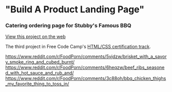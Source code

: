 # "Build A Product Landing Page"
### Catering ordering page for Stubby's Famous BBQ

[View this project on the web]()

The third project in Free Code Camp's [HTML/CSS certification track](https://learn.freecodecamp.org/responsive-web-design/responsive-web-design-projects/build-a-product-landing-page).

https://www.reddit.com/r/FoodPorn/comments/5vjdzw/brisket_with_a_savory_smoke_ring_and_cubed_burnt/
https://www.reddit.com/r/FoodPorn/comments/6heqzw/beef_ribs_seasoned_with_hot_sauce_and_rub_and/
https://www.reddit.com/r/FoodPorn/comments/3c88oh/bbq_chicken_thighs_my_favorite_thing_to_toss_in/